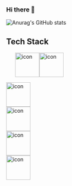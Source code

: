 ### Hi there 👋


![Anurag's GitHub stats](https://github-readme-stats.vercel.app/api?username=yuzusim&show_icons=true&theme=buefy)

## Tech Stack
<ul style="display: flex;">
  <li style="display: flex; align-items: flex-start;"><img src="https://techstack-generator.vercel.app/docker-icon.svg" alt="icon" width="65" height="65"></li>
  <li style="display: flex; align-items: flex-start;"><img src="https://techstack-generator.vercel.app/docker-icon.svg" alt="icon" width="65" height="65"></li>
</ul>
<a style="display: flex; align-items: flex-start;"><img src="https://techstack-generator.vercel.app/docker-icon.svg" alt="icon" width="65" height="65" /></a>
<a style="display: flex; align-items: flex-start;"><img src="https://techstack-generator.vercel.app/mysql-icon.svg" alt="icon" width="65" height="65" /></a>
<a style="display: flex; align-items: flex-start;"><img src="https://techstack-generator.vercel.app/aws-icon.svg" alt="icon" width="65" height="65" /></a>
<div style="display: flex; align-items: flex-start;"><img src="https://techstack-generator.vercel.app/github-icon.svg" alt="icon" width="65" height="65" /></div>





<!--
**yuzusim/yuzusim** is a ✨ _special_ ✨ repository because its `README.md` (this file) appears on your GitHub profile.

Here are some ideas to get you started:

- 🔭 I’m currently working on ...
- 🌱 I’m currently learning ...
- 👯 I’m looking to collaborate on ...
- 🤔 I’m looking for help with ...
- 💬 Ask me about ...
- 📫 How to reach me: ...
- 😄 Pronouns: ...
- ⚡ Fun fact: ...


![](./profile-3d-contrib/profile-night-rainbow.svg)

profile-3d-contrib/profile-green-animate.svg
profile-3d-contrib/profile-green.svg
profile-3d-contrib/profile-season-animate.svg
profile-3d-contrib/profile-season.svg
profile-3d-contrib/profile-south-season-animate.svg
profile-3d-contrib/profile-south-season.svg
profile-3d-contrib/profile-night-view.svg
profile-3d-contrib/profile-night-green.svg
profile-3d-contrib/profile-night-rainbow.svg
profile-3d-contrib/profile-gitblock.svg

profile-3d-contrib/profile-customize.svg

-->
